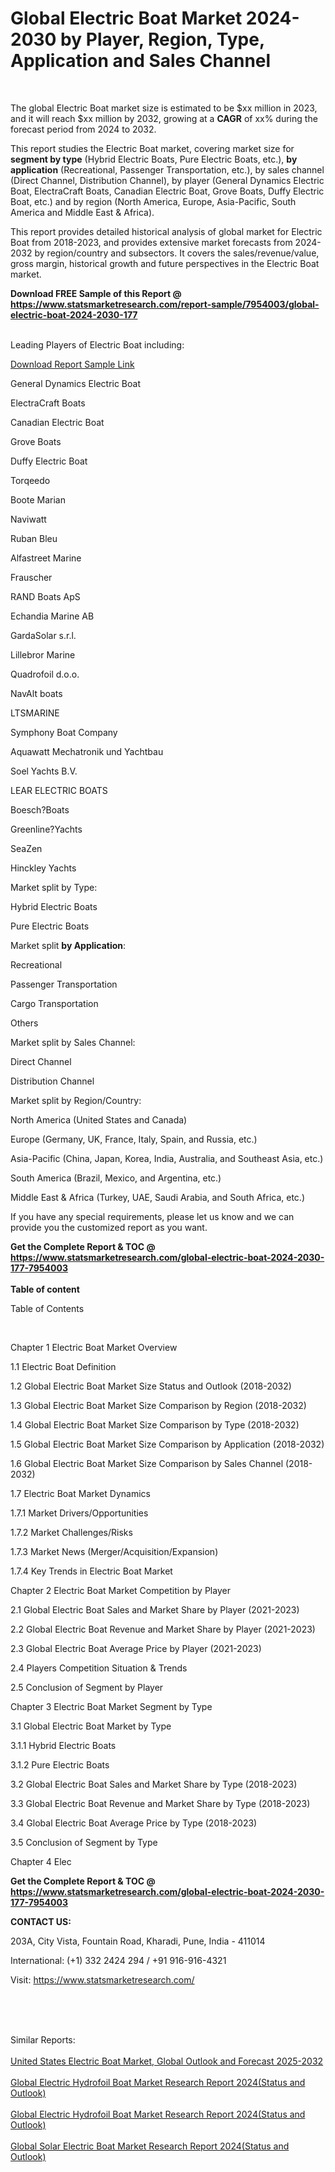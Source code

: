 <h1>Global Electric Boat Market 2024-2030 by Player, Region, Type, Application and Sales Channel</h1><br/><p>The global Electric Boat market size is estimated to be $xx million in 2023, and it will reach $xx million by 2032, growing at a <strong>CAGR</strong> of xx% during the forecast period from 2024 to 2032.</p><p>
 
 This report studies the Electric Boat market, covering market size for <strong>segment by type</strong> (Hybrid Electric Boats, Pure Electric Boats, etc.), <strong>by application</strong> (Recreational, Passenger Transportation, etc.), by sales channel (Direct Channel, Distribution Channel), by player (General Dynamics Electric Boat, ElectraCraft Boats, Canadian Electric Boat, Grove Boats, Duffy Electric Boat, etc.) and by region (North America, Europe, Asia-Pacific, South America and Middle East & Africa).</p><p>
 
 This report provides detailed historical analysis of global market for Electric Boat from 2018-2023, and provides extensive market forecasts from 2024-2032 by region/country and subsectors. It covers the sales/revenue/value, gross margin, historical growth and future perspectives in the Electric Boat market.</p><div><b>Download FREE Sample of this Report @ <a href="https://www.statsmarketresearch.com/download-free-sample/7954003/global-electric-boat-2024-2030-177">https://www.statsmarketresearch.com/report-sample/7954003/global-electric-boat-2024-2030-177</a></b></div><br><p>
 
 Leading Players of Electric Boat including:</p><p><a href="https://www.statsmarketresearch.com/download-free-sample/7954003/global-electric-boat-2024-2030-177">Download Report Sample Link</a></p><p>General Dynamics Electric Boat</p><p>ElectraCraft Boats</p><p>Canadian Electric Boat</p><p>Grove Boats</p><p>Duffy Electric Boat</p><p>Torqeedo</p><p>Boote Marian</p><p>Naviwatt</p><p>Ruban Bleu</p><p>Alfastreet Marine</p><p>Frauscher</p><p>RAND Boats ApS</p><p>Echandia Marine AB</p><p>GardaSolar s.r.l.</p><p>Lillebror Marine</p><p>Quadrofoil d.o.o.</p><p>NavAlt boats</p><p>LTSMARINE</p><p>Symphony Boat Company</p><p>Aquawatt Mechatronik und Yachtbau</p><p>Soel Yachts B.V.</p><p>LEAR ELECTRIC BOATS</p><p>Boesch?Boats</p><p>Greenline?Yachts</p><p>SeaZen</p><p>Hinckley Yachts</p><p>
 
 Market split by Type:</p><p>Hybrid Electric Boats</p><p>Pure Electric Boats</p><p>
 
 Market split <strong>by Application</strong>:</p><p>Recreational</p><p>Passenger Transportation</p><p>Cargo Transportation</p><p>Others</p><p>
 
 Market split by Sales Channel:</p><p>Direct Channel</p><p>Distribution Channel</p><p>
 
 Market split by Region/Country:</p><p>North America (United States and Canada)</p><p>Europe (Germany, UK, France, Italy, Spain, and Russia, etc.)</p><p>Asia-Pacific (China, Japan, Korea, India, Australia, and Southeast Asia, etc.)</p><p>South America (Brazil, Mexico, and Argentina, etc.)</p><p>Middle East & Africa (Turkey, UAE, Saudi Arabia, and South Africa, etc.)</p><p>
 
 If you have any special requirements, please let us know and we can provide you the customized report as you want.</p><div><b>Get the Complete Report & TOC @ <a href="https://www.statsmarketresearch.com/global-electric-boat-2024-2030-177-7954003">https://www.statsmarketresearch.com/global-electric-boat-2024-2030-177-7954003</a></b></div><br><b>Table of content</b><p>Table of Contents<br />
 
 <br />
 
 Chapter 1 Electric Boat Market Overview<br />
 
  1.1 Electric Boat Definition<br />
 
  1.2 Global Electric Boat Market Size Status and Outlook (2018-2032)<br />
 
  1.3 Global Electric Boat Market Size Comparison by Region (2018-2032)<br />
 
  1.4 Global Electric Boat Market Size Comparison by Type (2018-2032)<br />
 
  1.5 Global Electric Boat Market Size Comparison by Application (2018-2032)<br />
 
  1.6 Global Electric Boat Market Size Comparison by Sales Channel (2018-2032)<br />
 
  1.7 Electric Boat Market Dynamics<br />
 
  1.7.1 Market Drivers/Opportunities<br />
 
  1.7.2 Market Challenges/Risks<br />
 
  1.7.3 Market News (Merger/Acquisition/Expansion)<br />
 
  1.7.4 Key Trends in Electric Boat Market<br />
 
 Chapter 2 Electric Boat Market Competition by Player<br />
 
  2.1 Global Electric Boat Sales and Market Share by Player (2021-2023)<br />
 
  2.2 Global Electric Boat Revenue and Market Share by Player (2021-2023)<br />
 
  2.3 Global Electric Boat Average Price by Player (2021-2023)<br />
 
  2.4 Players Competition Situation & Trends<br />
 
  2.5 Conclusion of Segment by Player<br />
 
 Chapter 3 Electric Boat Market Segment by Type<br />
 
  3.1 Global Electric Boat Market by Type<br />
 
  3.1.1 Hybrid Electric Boats<br />
 
  3.1.2 Pure Electric Boats<br />
 
  3.2 Global Electric Boat Sales and Market Share by Type (2018-2023)<br />
 
  3.3 Global Electric Boat Revenue and Market Share by Type (2018-2023)<br />
 
  3.4 Global Electric Boat Average Price by Type (2018-2023)<br />
 
  3.5 Conclusion of Segment by Type<br />
 
 Chapter 4 Elec<br><div><b>Get the Complete Report & TOC @ <a href="https://www.statsmarketresearch.com/global-electric-boat-2024-2030-177-7954003">https://www.statsmarketresearch.com/global-electric-boat-2024-2030-177-7954003</a></b></div></p>
 
 <b>CONTACT US:</b><br>
 
 203A, City Vista, Fountain Road, Kharadi, Pune, India - 411014 <br>
 
 International: (+1) 332 2424 294 / +91 916-916-4321<br>
 
 Visit: <a href="https://www.statsmarketresearch.com/">https://www.statsmarketresearch.com/</a>
 
 <br>
 
 <br><br>Similar Reports: <br><br><a href="https://www.statsmarketresearch.com/global-united-states-electric-boat-forecast-2025-2032-446-8030905">United States Electric Boat Market, Global Outlook and Forecast 2025-2032</a><br><br><a href="https://www.statsmarketresearch.com/global-electric-hydrofoil-boat-2024-824-7951092">Global Electric Hydrofoil Boat Market Research Report 2024(Status and Outlook)</a><br><br><a href="https://www.statsmarketresearch.com/global-electric-hydrofoil-boat-2024-519-7951093">Global Electric Hydrofoil Boat Market Research Report 2024(Status and Outlook)</a><br><br><a href="https://www.statsmarketresearch.com/global-solar-electric-boat-2024-621-7951095">Global Solar Electric Boat Market Research Report 2024(Status and Outlook)</a><br><br>